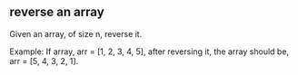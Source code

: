 ## reverse an array

Given an array, of size n, reverse it.

Example: If array, arr = [1, 2, 3, 4, 5], after reversing it, the array should be, arr = [5, 4, 3, 2, 1].
